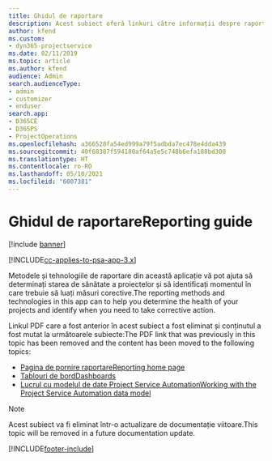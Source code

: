 ```yaml
---
title: Ghidul de raportare
description: Acest subiect oferă linkuri către informații despre raportare.
author: kfend
ms.custom:
- dyn365-projectservice
ms.date: 02/11/2019
ms.topic: article
ms.author: kfend
audience: Admin
search.audienceType:
- admin
- customizer
- enduser
search.app:
- D365CE
- D365PS
- ProjectOperations
ms.openlocfilehash: a366528fa54ed999a79f5adbda7ec478e4dda439
ms.sourcegitcommit: 40f68387f594180af64a5e5c748b6efa188bd300
ms.translationtype: HT
ms.contentlocale: ro-RO
ms.lasthandoff: 05/10/2021
ms.locfileid: "6007381"
---
```

# <a name="reporting-guide"></a><span data-ttu-id="7be4b-103">Ghidul de raportare</span><span class="sxs-lookup"><span data-stu-id="7be4b-103">Reporting guide</span></span>

[!include [banner](../../includes/psa-now-project-operations.md)]

[!INCLUDE[cc-applies-to-psa-app-3.x](../../includes/cc-applies-to-psa-app-3x.md)]

<span data-ttu-id="7be4b-104">Metodele și tehnologiile de raportare din această aplicație vă pot ajuta să determinați starea de sănătate a proiectelor și să identificați momentul în care trebuie să luați măsuri corective.</span><span class="sxs-lookup"><span data-stu-id="7be4b-104">The reporting methods and technologies in this app can to help you determine the health of your projects and identify when you need to take corrective action.</span></span> 

<span data-ttu-id="7be4b-105">Linkul PDF care a fost anterior în acest subiect a fost eliminat și conținutul a fost mutat la următoarele subiecte:</span><span class="sxs-lookup"><span data-stu-id="7be4b-105">The PDF link that was previously in this topic has been removed and the content has been moved to the following topics:</span></span>

- [<span data-ttu-id="7be4b-106">Pagina de pornire raportare</span><span class="sxs-lookup"><span data-stu-id="7be4b-106">Reporting home page</span></span>](../reports-reporting-dynamics-365-project-service.md)
- [<span data-ttu-id="7be4b-107">Tablouri de bord</span><span class="sxs-lookup"><span data-stu-id="7be4b-107">Dashboards</span></span>](../reports-dashboards.md)
- [<span data-ttu-id="7be4b-108">Lucrul cu modelul de date Project Service Automation</span><span class="sxs-lookup"><span data-stu-id="7be4b-108">Working with the Project Service Automation data model</span></span>](../reports-working-project-service-data-model.md)

> [!NOTE]
> <span data-ttu-id="7be4b-109">Acest subiect va fi eliminat într-o actualizare de documentație viitoare.</span><span class="sxs-lookup"><span data-stu-id="7be4b-109">This topic will be removed in a future documentation update.</span></span> 


[!INCLUDE[footer-include](../../includes/footer-banner.md)]